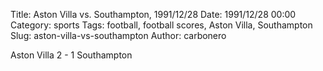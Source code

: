 Title: Aston Villa vs. Southampton, 1991/12/28
Date: 1991/12/28 00:00
Category: sports
Tags: football, football scores, Aston Villa, Southampton
Slug: aston-villa-vs-southampton
Author: carbonero


Aston Villa 2 - 1 Southampton
